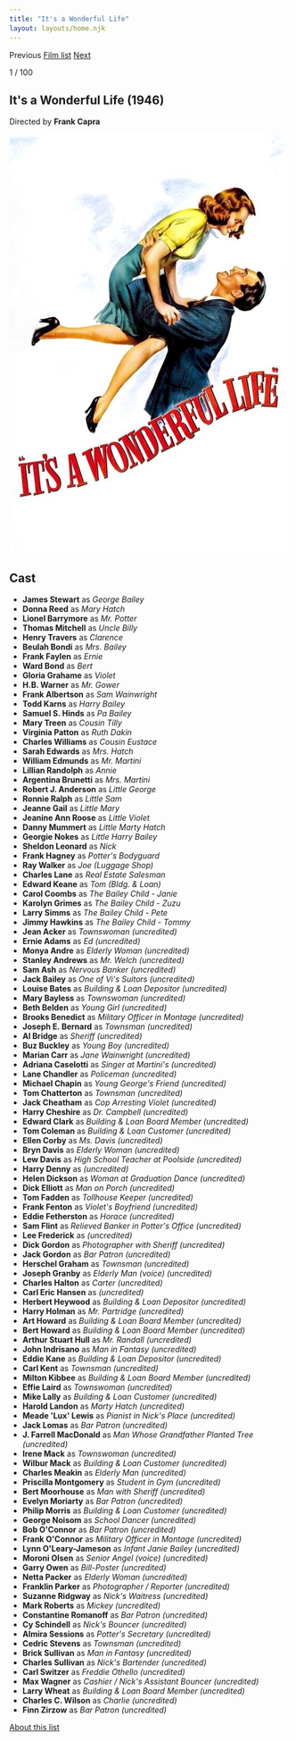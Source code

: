 ```yaml
---
title: "It's a Wonderful Life"
layout: layouts/home.njk
---
```


<nav class="films">
  <span class="prev">Previous</span>
  <a href="../">Film list</a>
  <a class="next" href="../whisky-galore">Next</a>
</nav>

<p>1 / 100</p>

<article class="film">
  <h1>It's a Wonderful Life (1946)</h1>

  <p class="director">
    Directed by <strong>Frank Capra</strong>
  </p>

  <img src="../films/posters/its-a-wonderful-life.jpg" alt="">

  <h2>
    Cast
  </h2>
  <ul>
    <li><strong>James Stewart</strong> as <em>George Bailey</em></li>
<li><strong>Donna Reed</strong> as <em>Mary Hatch</em></li>
<li><strong>Lionel Barrymore</strong> as <em>Mr. Potter</em></li>
<li><strong>Thomas Mitchell</strong> as <em>Uncle Billy</em></li>
<li><strong>Henry Travers</strong> as <em>Clarence</em></li>
<li><strong>Beulah Bondi</strong> as <em>Mrs. Bailey</em></li>
<li><strong>Frank Faylen</strong> as <em>Ernie</em></li>
<li><strong>Ward Bond</strong> as <em>Bert</em></li>
<li><strong>Gloria Grahame</strong> as <em>Violet</em></li>
<li><strong>H.B. Warner</strong> as <em>Mr. Gower</em></li>
<li><strong>Frank Albertson</strong> as <em>Sam Wainwright</em></li>
<li><strong>Todd Karns</strong> as <em>Harry Bailey</em></li>
<li><strong>Samuel S. Hinds</strong> as <em>Pa Bailey</em></li>
<li><strong>Mary Treen</strong> as <em>Cousin Tilly</em></li>
<li><strong>Virginia Patton</strong> as <em>Ruth Dakin</em></li>
<li><strong>Charles Williams</strong> as <em>Cousin Eustace</em></li>
<li><strong>Sarah Edwards</strong> as <em>Mrs. Hatch</em></li>
<li><strong>William Edmunds</strong> as <em>Mr. Martini</em></li>
<li><strong>Lillian Randolph</strong> as <em>Annie</em></li>
<li><strong>Argentina Brunetti</strong> as <em>Mrs. Martini</em></li>
<li><strong>Robert J. Anderson</strong> as <em>Little George</em></li>
<li><strong>Ronnie Ralph</strong> as <em>Little Sam</em></li>
<li><strong>Jeanne Gail</strong> as <em>Little Mary</em></li>
<li><strong>Jeanine Ann Roose</strong> as <em>Little Violet</em></li>
<li><strong>Danny Mummert</strong> as <em>Little Marty Hatch</em></li>
<li><strong>Georgie Nokes</strong> as <em>Little Harry Bailey</em></li>
<li><strong>Sheldon Leonard</strong> as <em>Nick</em></li>
<li><strong>Frank Hagney</strong> as <em>Potter's Bodyguard</em></li>
<li><strong>Ray Walker</strong> as <em>Joe (Luggage Shop)</em></li>
<li><strong>Charles Lane</strong> as <em>Real Estate Salesman</em></li>
<li><strong>Edward Keane</strong> as <em>Tom (Bldg. & Loan)</em></li>
<li><strong>Carol Coombs</strong> as <em>The Bailey Child - Janie</em></li>
<li><strong>Karolyn Grimes</strong> as <em>The Bailey Child - Zuzu</em></li>
<li><strong>Larry Simms</strong> as <em>The Bailey Child - Pete</em></li>
<li><strong>Jimmy Hawkins</strong> as <em>The Bailey Child - Tommy</em></li>
<li><strong>Jean Acker</strong> as <em>Townswoman (uncredited)</em></li>
<li><strong>Ernie Adams</strong> as <em>Ed (uncredited)</em></li>
<li><strong>Monya Andre</strong> as <em>Elderly Woman (uncredited)</em></li>
<li><strong>Stanley Andrews</strong> as <em>Mr. Welch (uncredited)</em></li>
<li><strong>Sam Ash</strong> as <em>Nervous Banker (uncredited)</em></li>
<li><strong>Jack Bailey</strong> as <em>One of Vi's Suitors (uncredited)</em></li>
<li><strong>Louise Bates</strong> as <em>Building & Loan Depositor (uncredited)</em></li>
<li><strong>Mary Bayless</strong> as <em>Townswoman (uncredited)</em></li>
<li><strong>Beth Belden</strong> as <em>Young Girl (uncredited)</em></li>
<li><strong>Brooks Benedict</strong> as <em>Military Officer in Montage (uncredited)</em></li>
<li><strong>Joseph E. Bernard</strong> as <em>Townsman (uncredited)</em></li>
<li><strong>Al Bridge</strong> as <em>Sheriff (uncredited)</em></li>
<li><strong>Buz Buckley</strong> as <em>Young Boy (uncredited)</em></li>
<li><strong>Marian Carr</strong> as <em>Jane Wainwright (uncredited)</em></li>
<li><strong>Adriana Caselotti</strong> as <em>Singer at Martini's (uncredited)</em></li>
<li><strong>Lane Chandler</strong> as <em>Policeman (uncredited)</em></li>
<li><strong>Michael Chapin</strong> as <em>Young George's Friend (uncredited)</em></li>
<li><strong>Tom Chatterton</strong> as <em>Townsman (uncredited)</em></li>
<li><strong>Jack Cheatham</strong> as <em>Cop Arresting Violet (uncredited)</em></li>
<li><strong>Harry Cheshire</strong> as <em>Dr. Campbell (uncredited)</em></li>
<li><strong>Edward Clark</strong> as <em>Building & Loan Board Member (uncredited)</em></li>
<li><strong>Tom Coleman</strong> as <em>Building & Loan Customer (uncredited)</em></li>
<li><strong>Ellen Corby</strong> as <em>Ms. Davis (uncredited)</em></li>
<li><strong>Bryn Davis</strong> as <em>Elderly Woman (uncredited)</em></li>
<li><strong>Lew Davis</strong> as <em>High School Teacher at Poolside (uncredited)</em></li>
<li><strong>Harry Denny</strong> as <em>(uncredited)</em></li>
<li><strong>Helen Dickson</strong> as <em>Woman at Graduation Dance (uncredited)</em></li>
<li><strong>Dick Elliott</strong> as <em>Man on Porch (uncredited)</em></li>
<li><strong>Tom Fadden</strong> as <em>Tollhouse Keeper (uncredited)</em></li>
<li><strong>Frank Fenton</strong> as <em>Violet's Boyfriend (uncredited)</em></li>
<li><strong>Eddie Fetherston</strong> as <em>Horace (uncredited)</em></li>
<li><strong>Sam Flint</strong> as <em>Relieved Banker in Potter's Office (uncredited)</em></li>
<li><strong>Lee Frederick</strong> as <em>(uncredited)</em></li>
<li><strong>Dick Gordon</strong> as <em>Photographer with Sheriff (uncredited)</em></li>
<li><strong>Jack Gordon</strong> as <em>Bar Patron (uncredited)</em></li>
<li><strong>Herschel Graham</strong> as <em>Townsman (uncredited)</em></li>
<li><strong>Joseph Granby</strong> as <em>Elderly Man (voice) (uncredited)</em></li>
<li><strong>Charles Halton</strong> as <em>Carter (uncredited)</em></li>
<li><strong>Carl Eric Hansen</strong> as <em>(uncredited)</em></li>
<li><strong>Herbert Heywood</strong> as <em>Building & Loan Depositor (uncredited)</em></li>
<li><strong>Harry Holman</strong> as <em>Mr. Partridge (uncredited)</em></li>
<li><strong>Art Howard</strong> as <em>Building & Loan Board Member (uncredited)</em></li>
<li><strong>Bert Howard</strong> as <em>Building & Loan Board Member (uncredited)</em></li>
<li><strong>Arthur Stuart Hull</strong> as <em>Mr. Randall (uncredited)</em></li>
<li><strong>John Indrisano</strong> as <em>Man in Fantasy (uncredited)</em></li>
<li><strong>Eddie Kane</strong> as <em>Building & Loan Depositor (uncredited)</em></li>
<li><strong>Carl Kent</strong> as <em>Townsman (uncredited)</em></li>
<li><strong>Milton Kibbee</strong> as <em>Building & Loan Board Member (uncredited)</em></li>
<li><strong>Effie Laird</strong> as <em>Townswoman (uncredited)</em></li>
<li><strong>Mike Lally</strong> as <em>Building & Loan Customer (uncredited)</em></li>
<li><strong>Harold Landon</strong> as <em>Marty Hatch (uncredited)</em></li>
<li><strong>Meade 'Lux' Lewis</strong> as <em>Pianist in Nick's Place (uncredited)</em></li>
<li><strong>Jack Lomas</strong> as <em>Bar Patron (uncredited)</em></li>
<li><strong>J. Farrell MacDonald</strong> as <em>Man Whose Grandfather Planted Tree (uncredited)</em></li>
<li><strong>Irene Mack</strong> as <em>Townswoman (uncredited)</em></li>
<li><strong>Wilbur Mack</strong> as <em>Building & Loan Customer (uncredited)</em></li>
<li><strong>Charles Meakin</strong> as <em>Elderly Man (uncredited)</em></li>
<li><strong>Priscilla Montgomery</strong> as <em>Student in Gym (uncredited)</em></li>
<li><strong>Bert Moorhouse</strong> as <em>Man with Sheriff (uncredited)</em></li>
<li><strong>Evelyn Moriarty</strong> as <em>Bar Patron (uncredited)</em></li>
<li><strong>Philip Morris</strong> as <em>Building & Loan Customer (uncredited)</em></li>
<li><strong>George Noisom</strong> as <em>School Dancer (uncredited)</em></li>
<li><strong>Bob O'Connor</strong> as <em>Bar Patron (uncredited)</em></li>
<li><strong>Frank O'Connor</strong> as <em>Military Officer in Montage (uncredited)</em></li>
<li><strong>Lynn O'Leary-Jameson</strong> as <em>Infant Janie Bailey (uncredited)</em></li>
<li><strong>Moroni Olsen</strong> as <em>Senior Angel (voice) (uncredited)</em></li>
<li><strong>Garry Owen</strong> as <em>Bill-Poster (uncredited)</em></li>
<li><strong>Netta Packer</strong> as <em>Elderly Woman (uncredited)</em></li>
<li><strong>Franklin Parker</strong> as <em>Photographer / Reporter (uncredited)</em></li>
<li><strong>Suzanne Ridgway</strong> as <em>Nick's Waitress (uncredited)</em></li>
<li><strong>Mark Roberts</strong> as <em>Mickey (uncredited)</em></li>
<li><strong>Constantine Romanoff</strong> as <em>Bar Patron (uncredited)</em></li>
<li><strong>Cy Schindell</strong> as <em>Nick's Bouncer (uncredited)</em></li>
<li><strong>Almira Sessions</strong> as <em>Potter's Secretary (uncredited)</em></li>
<li><strong>Cedric Stevens</strong> as <em>Townsman (uncredited)</em></li>
<li><strong>Brick Sullivan</strong> as <em>Man in Fantasy (uncredited)</em></li>
<li><strong>Charles Sullivan</strong> as <em>Nick's Bartender (uncredited)</em></li>
<li><strong>Carl Switzer</strong> as <em>Freddie Othello (uncredited)</em></li>
<li><strong>Max Wagner</strong> as <em>Cashier / Nick's Assistant Bouncer (uncredited)</em></li>
<li><strong>Larry Wheat</strong> as <em>Building & Loan Board Member (uncredited)</em></li>
<li><strong>Charles C. Wilson</strong> as <em>Charlie (uncredited)</em></li>
<li><strong>Finn Zirzow</strong> as <em>Bar Patron (uncredited)</em></li>
  </ul>
</article>
<footer>
  <a href="../about">About this list</a>
</footer>
